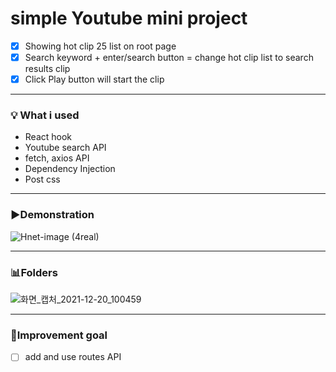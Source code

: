 # simple Youtube mini project


- [x] Showing hot clip 25 list on root page 
- [x] Search keyword + enter/search button = change hot clip list to search results clip 
- [x] Click Play button will start the clip 

---

### **💡 What i used**

- React hook
- Youtube search API
- fetch, axios API
- Dependency Injection
- Post css

---


### **▶️Demonstration**

![Hnet-image (4real)](https://user-images.githubusercontent.com/91414657/146697369-7990ba70-0b99-4b69-9940-e47fc778655a.gif)

---


### **📊Folders**

![화면_캡처_2021-12-20_100459](https://user-images.githubusercontent.com/91414657/146698434-0b2016f7-6c33-4d78-bd7a-b866a9829e06.jpg)

---


### **📌Improvement goal**

- [ ]  add and use routes API
